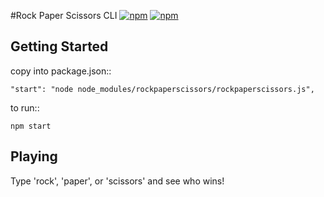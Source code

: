 #Rock Paper Scissors CLI
  [![npm](https://img.shields.io/npm/dt/rockpaperscissors.svg)](https://www.npmjs.com/package/rockpaperscissors)
  [![npm](https://img.shields.io/npm/v/npm.svg)]()

## Getting Started

  copy into package.json::

  ```"start": "node node_modules/rockpaperscissors/rockpaperscissors.js",```

  to run::

  ```npm start```

## Playing

  Type 'rock', 'paper', or 'scissors' and see who wins!
